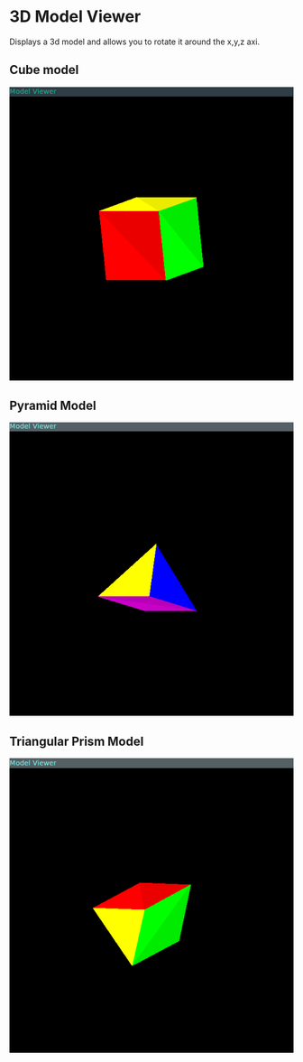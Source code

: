 # 3D Model Viewer
Displays a 3d model and allows you to rotate it around the x,y,z axi.

## Cube model
![Image of a cube model being viewed](screenshots/cube.png)

## Pyramid Model
![Image of a pyramid model being viewed](screenshots/pyramid.png)

## Triangular Prism Model
![Image of a triangular prism model being viewed](screenshots/prism.png)

